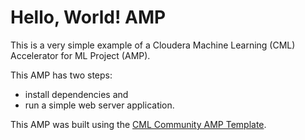# Hello, World! AMP

This is a very simple example of a Cloudera Machine Learning (CML) Accelerator for ML Project (AMP).

This AMP has two steps: 

* install dependencies and
* run a simple web server application.

This AMP was built using the [CML Community AMP Template](https://github.com/cloudera/CML_Community_AMP_Template).

